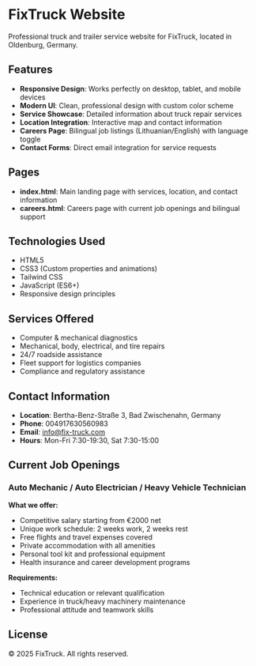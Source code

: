 # FixTruck Website

Professional truck and trailer service website for FixTruck, located in Oldenburg, Germany.

## Features

- **Responsive Design**: Works perfectly on desktop, tablet, and mobile devices
- **Modern UI**: Clean, professional design with custom color scheme
- **Service Showcase**: Detailed information about truck repair services
- **Location Integration**: Interactive map and contact information
- **Careers Page**: Bilingual job listings (Lithuanian/English) with language toggle
- **Contact Forms**: Direct email integration for service requests

## Pages

- **index.html**: Main landing page with services, location, and contact information
- **careers.html**: Careers page with current job openings and bilingual support

## Technologies Used

- HTML5
- CSS3 (Custom properties and animations)
- Tailwind CSS
- JavaScript (ES6+)
- Responsive design principles

## Services Offered

- Computer & mechanical diagnostics
- Mechanical, body, electrical, and tire repairs
- 24/7 roadside assistance
- Fleet support for logistics companies
- Compliance and regulatory assistance

## Contact Information

- **Location**: Bertha-Benz-Straße 3, Bad Zwischenahn, Germany
- **Phone**: 004917630560983
- **Email**: info@fix-truck.com
- **Hours**: Mon-Fri 7:30-19:30, Sat 7:30-15:00

## Current Job Openings

### Auto Mechanic / Auto Electrician / Heavy Vehicle Technician

**What we offer:**
- Competitive salary starting from €2000 net
- Unique work schedule: 2 weeks work, 2 weeks rest
- Free flights and travel expenses covered
- Private accommodation with all amenities
- Personal tool kit and professional equipment
- Health insurance and career development programs

**Requirements:**
- Technical education or relevant qualification
- Experience in truck/heavy machinery maintenance
- Professional attitude and teamwork skills

## License

© 2025 FixTruck. All rights reserved.